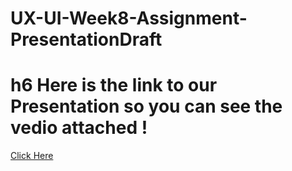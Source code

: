 # UX-UI-Week8-Assignment-PresentationDraft





# h6  Here is the link to our Presentation so you can see the vedio attached ! 

 [Click Here ](https://www.canva.com/design/DAFIIectt20/7PqwR9kSu3qOKE7VHtZUXQ/edit?utm_content=DAFIIectt20&utm_campaign=designshare&utm_medium=link2&utm_source=sharebutton)



